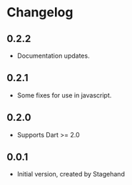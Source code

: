 # Changelog
## 0.2.2
- Documentation updates.

## 0.2.1
- Some fixes for use in javascript.

## 0.2.0
- Supports Dart >= 2.0

## 0.0.1
- Initial version, created by Stagehand


